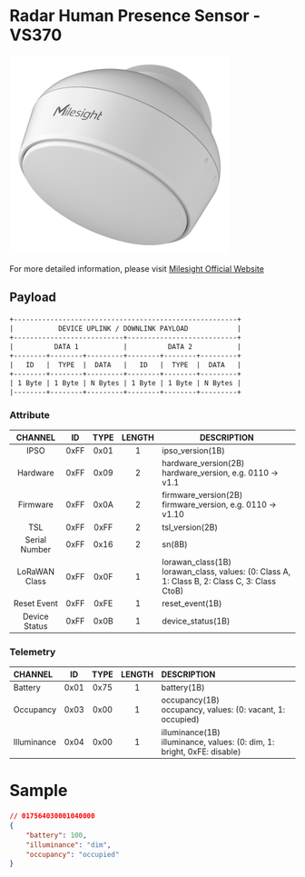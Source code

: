 # Radar Human Presence Sensor - VS370

![VS370](vs370.png)

For more detailed information, please visit [Milesight Official Website](https://www.milesight.com/iot/product/lorawan-sensor/vs370)

## Payload

```
+-------------------------------------------------------+
|           DEVICE UPLINK / DOWNLINK PAYLOAD            |
+---------------------------+---------------------------+
|          DATA 1           |          DATA 2           |
+--------+--------+---------+--------+--------+---------+
|   ID   |  TYPE  |  DATA   |   ID   |  TYPE  |  DATA   |
+--------+--------+---------+--------+--------+---------+
| 1 Byte | 1 Byte | N Bytes | 1 Byte | 1 Byte | N Bytes |
|--------+--------+---------+--------+--------+---------+
```

### Attribute

|    CHANNEL    |  ID  | TYPE | LENGTH | DESCRIPTION                                                                                       |
| :-----------: | :--: | :--: | :----: | ------------------------------------------------------------------------------------------------ |
|     IPSO      | 0xFF | 0x01 |   1    | ipso_version(1B)                                                                                 |
|   Hardware    | 0xFF | 0x09 |   2    | hardware_version(2B)<br/>hardware_version, e.g. 0110 -> v1.1                                     |
|   Firmware    | 0xFF | 0x0A |   2    | firmware_version(2B)<br/>firmware_version, e.g. 0110 -> v1.10                                    |
|      TSL      | 0xFF | 0xFF |   2    | tsl_version(2B)                                                                                  |
| Serial Number | 0xFF | 0x16 |   2    | sn(8B)                                                                                           |
| LoRaWAN Class | 0xFF | 0x0F |   1    | lorawan_class(1B)<br/>lorawan_class, values: (0: Class A, 1: Class B, 2: Class C, 3: Class CtoB) |
|  Reset Event  | 0xFF | 0xFE |   1    | reset_event(1B)                                                                                  |
| Device Status | 0xFF | 0x0B |   1    | device_status(1B)                                                                                |

### Telemetry

| CHANNEL     |  ID  | TYPE | LENGTH | DESCRIPTION                                                                 |
| :---------- | :--: | :--: | :----: | :-------------------------------------------------------------------------- |
| Battery     | 0x01 | 0x75 |   1    | battery(1B)                                                                 |
| Occupancy   | 0x03 | 0x00 |   1    | occupancy(1B)<br/>occupancy, values: (0: vacant, 1: occupied)               |
| Illuminance | 0x04 | 0x00 |   1    | illuminance(1B)<br/>illuminance, values: (0: dim, 1: bright, 0xFE: disable) |

# Sample

```json
// 017564030001040000
{
    "battery": 100,
    "illuminance": "dim",
    "occupancy": "occupied"
}
```
